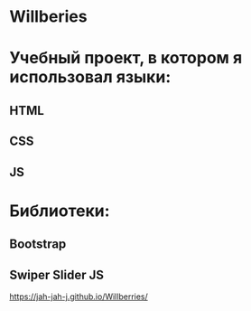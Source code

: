 # Willberies
# Учебный проект, в котором я использовал языки:
## HTML
## CSS
## JS
# Библиотеки:
## Bootstrap
## Swiper Slider JS
https://jah-jah-j.github.io/Willberries/
